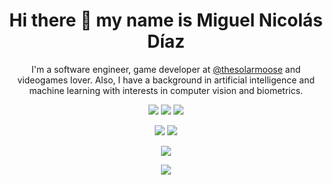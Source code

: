 <h1 align="center">
  Hi there 👋 my name is Miguel Nicolás Díaz
</h1>

<p align="center">
  I'm a software engineer, game developer at <a href="https://twitter.com/thesolarmoose">@thesolarmoose</a> and videogames lover. Also, I have a background in artificial intelligence and machine learning with interests in computer vision and biometrics.
</p>
  
<p align="center">
  <a href="https://mnicolas94.github.io"><img src="https://komarev.com/ghpvc/?username=mnicolas94&label=Views&color=lightgrey&style=flat"/></a>
  <a href="https://twitter.com/MiguelCokTSM"><img src="https://img.shields.io/twitter/follow/MiguelCokTSM?style=social"/></a>
  <a href="https://github.com/mnicolas94"><img src="https://img.shields.io/github/followers/mnicolas94?label=follow&style=social"/></a>
</p>

<div align="center">
  <img src="https://github-readme-stats.vercel.app/api?username=mnicolas94&count_private=true&theme=github_dark&bg_color=181818&hide_border=true&show_icons=true&custom_title=Github%20stats"/>
  <img src="https://github-readme-stats.vercel.app/api/top-langs/?username=mnicolas94&hide=ShaderLab,HLSL&layout=compact&theme=github_dark&bg_color=181818&hide_border=true"/>
</div>

<p align="center">
  <img src="https://activity-graph.herokuapp.com/graph?username=mnicolas94&bg_color=181818&color=58A6FF&line=C3D1D9&point=1F6FEB&hide_border=true&custom_title=GitHub%20Commits%20Graph"/>
</p>

<p align="center">
  <img src="https://github-profile-trophy.vercel.app/?username=mnicolas94&theme=darkhub"/>
</p>

<!--
**mnicolas94/mnicolas94** is a ✨ _special_ ✨ repository because its `README.md` (this file) appears on your GitHub profile.

Here are some ideas to get you started:

<p align="center">
  <img src="https://github-readme-streak-stats.herokuapp.com/?user=mnicolas94&stroke=eeeeee&background=181824&ring=eeeeee&fire=eeeeee&currStreakNum=eeeeee&currStreakLabel=eeeeee&sideNums=eeeeee&sideLabels=eeeeee&dates=eeeeee&hide_border=true"/>
</p>


- 🔭 I’m currently working on ...
- 🌱 I’m currently learning ...
- 👯 I’m looking to collaborate on ...
- 🤔 I’m looking for help with ...
- 💬 Ask me about ...
- 📫 How to reach me: ...
- 😄 Pronouns: ...
- ⚡ Fun fact: ...
-->
